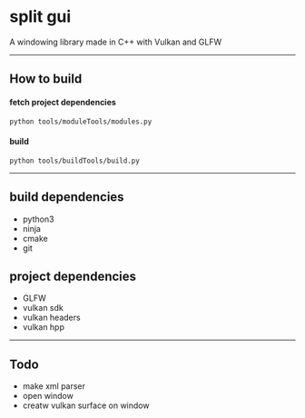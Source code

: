 # split gui
 A windowing library made in C++ with Vulkan and GLFW

---

## How to build 

#### fetch project dependencies

`python tools/moduleTools/modules.py`

#### build

`python tools/buildTools/build.py`

---

## build dependencies

* python3
* ninja
* cmake
* git

## project dependencies

* GLFW
* vulkan sdk 
* vulkan headers
* vulkan hpp

---

## Todo

* make xml parser
* open window
* creatw vulkan surface on window